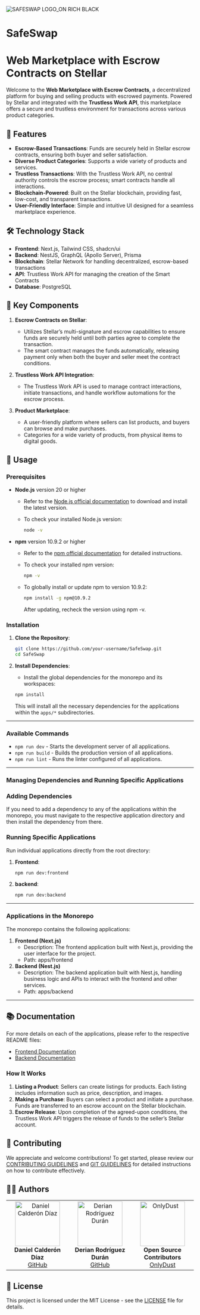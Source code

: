 
![SAFESWAP LOGO_ON RICH BLACK](https://github.com/user-attachments/assets/8260378d-07dd-4309-b7e0-da42247fa21c)
# SafeSwap
# Web Marketplace with Escrow Contracts on Stellar

Welcome to the **Web Marketplace with Escrow Contracts**, a decentralized platform for buying and selling products with escrowed payments. Powered by Stellar and integrated with the **Trustless Work API**, this marketplace offers a secure and trustless environment for transactions across various product categories.

## 🚀 Features

- **Escrow-Based Transactions**: Funds are securely held in Stellar escrow contracts, ensuring both buyer and seller satisfaction.
- **Diverse Product Categories**: Supports a wide variety of products and services.
- **Trustless Transactions**: With the Trustless Work API, no central authority controls the escrow process; smart contracts handle all interactions.
- **Blockchain-Powered**: Built on the Stellar blockchain, providing fast, low-cost, and transparent transactions.
- **User-Friendly Interface**: Simple and intuitive UI designed for a seamless marketplace experience.

## 🛠️ Technology Stack

- **Frontend**: Next.js, Tailwind CSS, shadcn/ui
- **Backend**: NestJS, GraphQL (Apollo Server), Prisma
- **Blockchain**: Stellar Network for handling decentralized, escrow-based transactions
- **API**: Trustless Work API for managing the creation of the Smart Contracts
- **Database**: PostgreSQL

## 🔑 Key Components

1. **Escrow Contracts on Stellar**:
   - Utilizes Stellar’s multi-signature and escrow capabilities to ensure funds are securely held until both parties agree to complete the transaction.
   - The smart contract manages the funds automatically, releasing payment only when both the buyer and seller meet the contract conditions.

2. **Trustless Work API Integration**:
   - The Trustless Work API is used to manage contract interactions, initiate transactions, and handle workflow automations for the escrow process.

3. **Product Marketplace**:
   - A user-friendly platform where sellers can list products, and buyers can browse and make purchases.
   - Categories for a wide variety of products, from physical items to digital goods.

## 📄 Usage

### Prerequisites

- **Node.js** version 20 or higher
    - Refer to the [Node.js official documentation](https://nodejs.org/) to download and install the latest version.
    - To check your installed Node.js version:
        
        ```bash
        node -v
        ```
        
- **npm** version 10.9.2 or higher
    - Refer to the [npm official documentation](https://docs.npmjs.com/) for detailed instructions.
    - To check your installed npm version:
        
        ```bash
        npm -v
        ```
    - To globally install or update npm to version 10.9.2:
        
        ```bash
        npm install -g npm@10.9.2
        ```

        After updating, recheck the version using npm -v.

### Installation

1. **Clone the Repository**:
    
    ```bash
    git clone https://github.com/your-username/SafeSwap.git
    cd SafeSwap
    ```
    
2. **Install Dependencies**:
    - Install the global dependencies for the monorepo and its workspaces:
    
    ```bash
    npm install
    ```
    
    This will install all the necessary dependencies for the applications within the `apps/*` subdirectories.

---

### Available Commands

- `npm run dev` - Starts the development server of all applications.
- `npm run build` - Builds the production version of all applications.
- `npm run lint` - Runs the linter configured of all applications.

---

### Managing Dependencies and Running Specific Applications

### Adding Dependencies

If you need to add a dependency to any of the applications within the monorepo, you must navigate to the respective application directory and then install the dependency from there.
    
### Running Specific Applications

Run individual applications directly from the root directory:

1. **Frontend**:
    
    ```bash
    npm run dev:frontend
    ```
    
2. **backend**:
    
    ```bash
    npm run dev:backend
    ```
    
---

### Applications in the Monorepo

The monorepo contains the following applications:

1. **Frontend (Next.js)**
    - Description: The frontend application built with Next.js, providing the user interface for the project.
    - Path: apps/frontend
2. **Backend (Nest.js)**
    - Description: The backend application built with Nest.js, handling business logic and APIs to interact with the frontend and other services.
    - Path: apps/backend

---

## 📚 Documentation

For more details on each of the applications, please refer to the respective README files:

- [Frontend Documentation](apps/frontend/README.md)
- [Backend Documentation](apps/backend/README.md)

### How It Works

1. **Listing a Product**: Sellers can create listings for products. Each listing includes information such as price, description, and images.
2. **Making a Purchase**: Buyers can select a product and initiate a purchase. Funds are transferred to an escrow account on the Stellar blockchain.
3. **Escrow Release**: Upon completion of the agreed-upon conditions, the Trustless Work API triggers the release of funds to the seller’s Stellar account.

## 🤝 Contributing

We appreciate and welcome contributions! To get started, please review our [CONTRIBUTING GUIDELINES](docs/guidelines/CONTRIBUTION_GUIDELINES.md) and [GIT GUIDELINES](docs/guidelines/GIT_GUIDELINES.md) for detailed instructions on how to contribute effectively.

## 🧑‍💻 Authors

<table align="center">
  <tr>
    <td align="center" valign="top" width="33.3%">
      <img src="https://avatars.githubusercontent.com/u/66186331?v=4" alt="Daniel Calderón Díaz" width="120" />
      <br />
      <strong>Daniel Calderón Díaz</strong>
      <br />
      <a href="https://github.com/danielcdz" target="_blank">
        GitHub
      </a>
    </td>
    <td align="center" valign="top" width="33.3%">
      <img src="https://avatars.githubusercontent.com/u/59376626?v=4" alt="Derian Rodríguez Durán" width="120" />
      <br />
      <strong>Derian Rodríguez Durán</strong>
      <br />
      <a href="https://github.com/derianrddev" target="_blank">
        GitHub
      </a>
    </td>
    <td align="center" valign="top" width="33.3%">
      <img src="https://encrypted-tbn0.gstatic.com/images?q=tbn:ANd9GcRVtyx7mtfp-kgZAnvXHmmTIPR-sRVJP1NHwA&s" alt="OnlyDust" width="120" />
      <br />
      <strong>Open Source Contributors</strong>
      <br />
      <a href="https://www.onlydust.com/" target="_blank">
        OnlyDust
      </a>
    </td>
  </tr>
</table>

## 📜 License

This project is licensed under the MIT License - see the [LICENSE](LICENSE) file for details.

